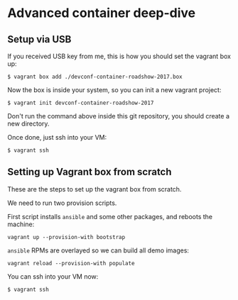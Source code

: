 # Advanced container deep-dive

## Setup via USB

If you received USB key from me, this is how you should set the vagrant box up:

```
$ vagrant box add ./devconf-container-roadshow-2017.box
```

Now the box is inside your system, so you can init a new vagrant project:

```
$ vagrant init devconf-container-roadshow-2017
```

Don't run the command above inside this git repository, you should create a new directory.

Once done, just ssh into your VM:

```
$ vagrant ssh
```


## Setting up Vagrant box from scratch

These are the steps to set up the vagrant box from scratch.

We need to run two provision scripts.

First script installs `ansible` and some other packages, and reboots the machine:

```
vagrant up --provision-with bootstrap
```

`ansible` RPMs are overlayed so we can build all demo images:

```
vagrant reload --provision-with populate
```

You can ssh into your VM now:

```
$ vagrant ssh
```
